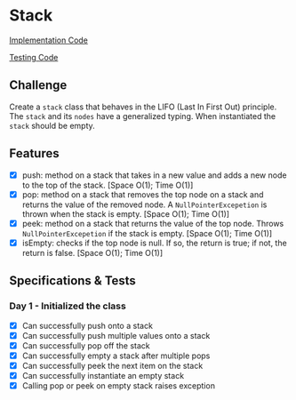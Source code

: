 # Stack

[Implementation Code](../linkedlist)

[Testing Code](../../../../test/java/datastructures/linkedlist/LinkedListTest.java)

## Challenge

Create a `stack` class that behaves in the LIFO (Last In First Out) principle. The `stack` and its `nodes` have a generalized typing. When instantiated the `stack` should be empty.

## Features

- [x] push: method on a stack that takes in a new value and adds a new node to the top of the stack. [Space O(1); Time O(1)]
- [x] pop: method on a stack that removes the top node on a stack and returns the value of the removed node. A `NullPointerExcepetion` is thrown when the stack is empty. [Space O(1); Time O(1)]
- [x] peek: method on a stack that returns the value of the top node. Throws `NullPointerExcepetion` if the stack is empty. [Space O(1); Time O(1)]
- [x] isEmpty: checks if the top node is null. If so, the return is true; if not, the return is false. [Space O(1); Time O(1)]

## Specifications & Tests

### Day 1 - Initialized the class

-[x] Can successfully push onto a stack
-[x] Can successfully push multiple values onto a stack
-[x] Can successfully pop off the stack
-[x] Can successfully empty a stack after multiple pops
-[x] Can successfully peek the next item on the stack
-[x] Can successfully instantiate an empty stack
-[x] Calling pop or peek on empty stack raises exception
